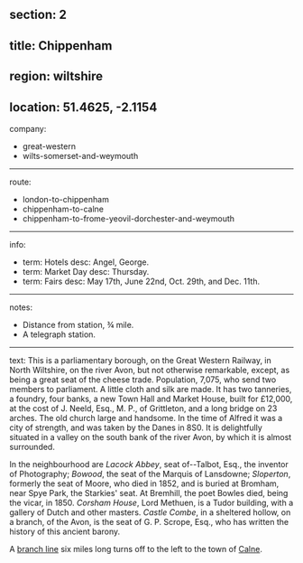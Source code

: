 section: 2
----
title: Chippenham
----
region: wiltshire
----
location: 51.4625, -2.1154
----
company:
- great-western
- wilts-somerset-and-weymouth
----
route:
- london-to-chippenham
- chippenham-to-calne
- chippenham-to-frome-yeovil-dorchester-and-weymouth
----
info:
- term: Hotels
  desc: Angel, George.
- term: Market Day
  desc: Thursday.
- term: Fairs
  desc: May 17th, June 22nd, Oct. 29th, and Dec. 11th.
----
notes:
- Distance from station, ¾ mile.
- A telegraph station.
----
text: This is a parliamentary borough, on the Great Western Railway, in North Wiltshire, on the river Avon, but not otherwise remarkable, except, as being a great seat of the cheese trade. Population, 7,075, who send two members to parliament. A little cloth and silk are made. It has two tanneries, a foundry, four banks, a new Town Hall and Market House, built for £12,000, at the cost of J. Neeld, Esq., M. P., of Grittleton, and a long bridge on 23 arches. The old church large and handsome. In the time of Alfred it was a city of strength, and was taken by the Danes in 8S0. It is delightfully situated in a valley on the south bank of the river Avon, by which it is almost surrounded.

In the neighbourhood are *Lacock Abbey*, seat of--Talbot, Esq., the inventor of Photography; *Bowood*, the seat of the Marquis of Lansdowne; *Sloperton*, formerly the seat of Moore, who died in 1852, and is buried at Bromham, near Spye Park, the Starkies' seat. At Bremhill, the poet Bowles died, being the vicar, in 1850. *Corsham House*, Lord Methuen, is a Tudor building, with a gallery of Dutch and other masters. *Castle Combe*, in a sheltered hollow, on a branch, of the Avon, is the seat of G. P. Scrope, Esq., who has written the
history of this ancient barony.

A [branch line](/routes/chippenham-to-calne) six miles long turns off to the left to the town of [Calne](/stations/calne).
